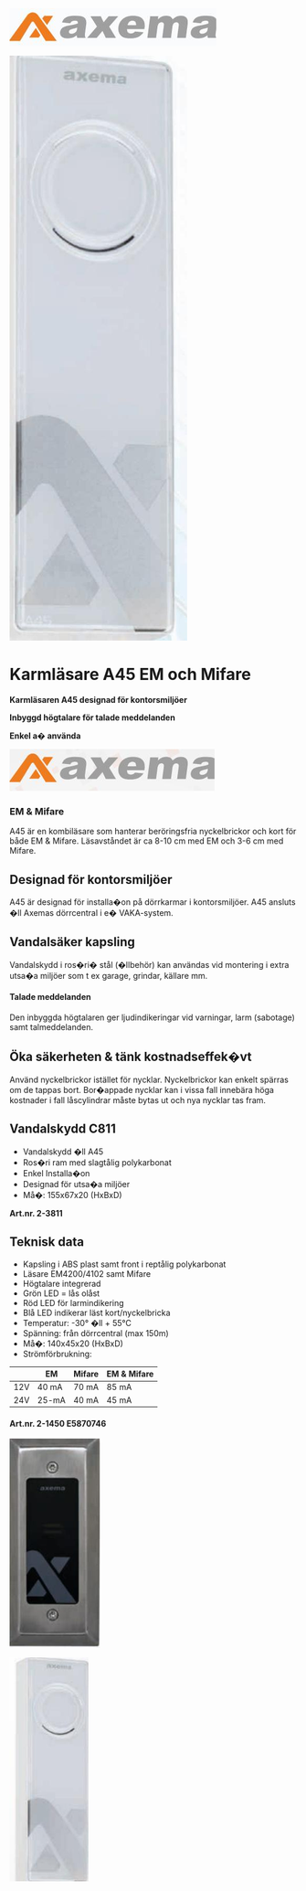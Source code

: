 ![](_page_0_Picture_0.jpeg)

![](_page_0_Picture_1.jpeg)

# **Karmläsare A45 EM och Mifare**

**Karmläsaren A45 designad för kontorsmiljöer**

**Inbyggd högtalare för talade meddelanden**

**Enkel a� använda** 

![](_page_1_Picture_0.jpeg)

### **EM & Mifare**

A45 är en kombiläsare som hanterar beröringsfria nyckelbrickor och kort för både EM & Mifare. Läsavståndet är ca 8-10 cm med EM och 3-6 cm med Mifare.

## **Designad för kontorsmiljöer**

A45 är designad för installa�on på dörrkarmar i kontorsmiljöer. A45 ansluts �ll Axemas dörrcentral i e� VAKA-system.

## **Vandalsäker kapsling**

Vandalskydd i ros�ri� stål (�llbehör) kan användas vid montering i extra utsa�a miljöer som t ex garage, grindar, källare mm.

#### **Talade meddelanden**

Den inbyggda högtalaren ger ljudindikeringar vid varningar, larm (sabotage) samt talmeddelanden.

## **Öka säkerheten & tänk kostnadseffek�vt**

Använd nyckelbrickor istället för nycklar. Nyckelbrickor kan enkelt spärras om de tappas bort. Bor�appade nycklar kan i vissa fall innebära höga kostnader i fall låscylindrar måste bytas ut och nya nycklar tas fram.

## **Vandalskydd C811**

- Vandalskydd �ll A45
- Ros�ri ram med slagtålig polykarbonat
- Enkel Installa�on
- Designad för utsa�a miljöer
- Må�: 155x67x20 (HxBxD)

**Art.nr. 2-3811** 

## **Teknisk data**

- Kapsling i ABS plast samt front i reptålig polykarbonat
- Läsare EM4200/4102 samt Mifare
- Högtalare integrerad
- Grön LED = lås olåst
- Röd LED för larmindikering
- Blå LED indikerar läst kort/nyckelbricka
- Temperatur: -30° �ll + 55°C
- Spänning: från dörrcentral (max 150m)
- Må�: 140x45x20 (HxBxD)
- Strömförbrukning:

|     | EM    | Mifare | EM & Mifare |
|-----|-------|--------|-------------|
| 12V | 40 mA | 70 mA  | 85 mA       |
| 24V | 25-mA | 40 mA  | 45 mA       |

#### **Art.nr. 2-1450 E5870746**

![](_page_1_Picture_31.jpeg)

![](_page_1_Picture_32.jpeg)